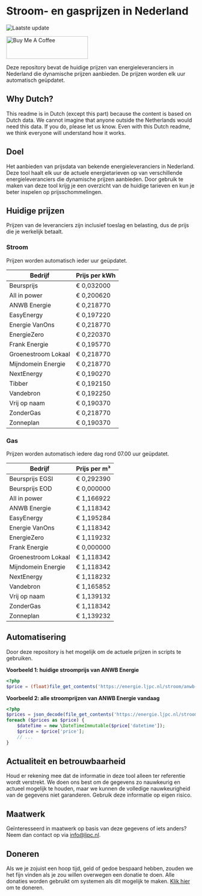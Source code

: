 # Stroom- en gasprijzen in Nederland

![Laatste update](https://img.shields.io/badge/laatste%20update-2024--05--05%2017%3A00%20CET-brightgreen)

<a href="https://www.buymeacoffee.com/Lars-" target="_blank"><img src="https://cdn.buymeacoffee.com/buttons/v2/default-orange.png" alt="Buy Me A Coffee" height="60" style="height: 60px !important;width: 217px !important;" ></a>

Deze repository bevat de huidige prijzen van energieleveranciers in Nederland die dynamische prijzen aanbieden. De prijzen worden elk uur automatisch geüpdatet.

## Why Dutch?

This readme is in Dutch (except this part) because the content is based on Dutch data. We cannot imagine that anyone outside the Netherlands would need this data. If you do, please let us know. Even with this Dutch readme, we think
everyone will understand how it works.

## Doel

Het aanbieden van prijsdata van bekende energieleveranciers in Nederland. Deze tool haalt elk uur de actuele energietarieven op van verschillende energieleveranciers die dynamische prijzen aanbieden. Door gebruik te maken van deze tool
krijg je een overzicht van de huidige tarieven en kun je beter inspelen op prijsschommelingen.

## Huidige prijzen

Prijzen van de leveranciers zijn inclusief toeslag en belasting, dus de prijs die je werkelijk betaalt.

### Stroom

Prijzen worden automatisch ieder uur geüpdatet.

 Bedrijf | Prijs per kWh 
---------|---------------
Beursprijs | € 0,032000
All in power | € 0,200620
ANWB Energie | € 0,218770
EasyEnergy | € 0,197220
Energie VanOns | € 0,218770
EnergieZero | € 0,220370
Frank Energie | € 0,195770
Groenestroom Lokaal | € 0,218770
Mijndomein Energie | € 0,218770
NextEnergy | € 0,190270
Tibber | € 0,192150
Vandebron | € 0,192250
Vrij op naam | € 0,190370
ZonderGas | € 0,218770
Zonneplan | € 0,190370


### Gas

Prijzen worden automatisch iedere dag rond 07.00 uur geüpdatet.

 Bedrijf | Prijs per m³ 
---------|--------------
Beursprijs EGSI | € 0,292390
Beursprijs EOD | € 0,000000
All in power | € 1,166922
ANWB Energie | € 1,118342
EasyEnergy | € 1,195284
Energie VanOns | € 1,118342
EnergieZero | € 1,119232
Frank Energie | € 0,000000
Groenestroom Lokaal | € 1,118342
Mijndomein Energie | € 1,118342
NextEnergy | € 1,118232
Vandebron | € 1,165852
Vrij op naam | € 1,139132
ZonderGas | € 1,118342
Zonneplan | € 1,139232


## Automatisering

Door deze repository is het mogelijk om de actuele prijzen in scripts te gebruiken.

**Voorbeeld 1: huidige stroomprijs van ANWB Energie**

```php
<?php
$price = (float)file_get_contents('https://energie.ljpc.nl/stroom/anwb-energie-nu.txt');

```

**Voorbeeld 2: alle stroomprijzen van ANWB Energie vandaag**

```php
<?php
$prices = json_decode(file_get_contents('https://energie.ljpc.nl/stroom/all-in-power-vandaag.json'),true);
foreach ($prices as $price) {
    $dateTime = new \DateTimeImmutable($price['datetime']);
    $price = $price['price'];
    // ...
}
```

## Actualiteit en betrouwbaarheid

Houd er rekening mee dat de informatie in deze tool alleen ter referentie wordt verstrekt. We doen ons best om de gegevens zo nauwkeurig en actueel mogelijk te houden, maar we kunnen de volledige nauwkeurigheid van de gegevens niet
garanderen. Gebruik deze informatie op eigen risico.

## Maatwerk

Geïnteresseerd in maatwerk op basis van deze gegevens of iets anders? Neem dan contact op
via [info@ljpc.nl](mailto:info@ljpc.nl?subject=Energie%20prijzen).

## Doneren

Als we je zojuist een hoop tijd, geld of gedoe bespaard hebben, zouden we het fijn vinden als je zou willen overwegen een
donatie te doen. Alle donaties worden gebruikt om systemen als dit mogelijk te
maken. [Klik hier](https://www.buymeacoffee.com/Lars-) om te doneren.
